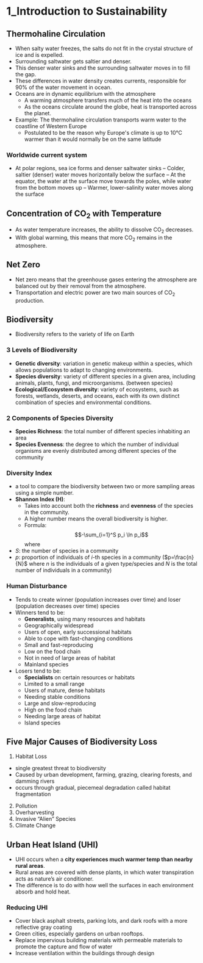 # 1_Introduction to Sustainability

## Thermohaline Circulation

- When salty water freezes, the salts do not fit in the crystal structure of ice and is expelled.
- Surrounding saltwater gets saltier and denser.
- This denser water sinks and the surrounding saltwater moves in to fill the gap.
- These differences in water density creates currents, responsible for 90% of the water movement in ocean.
- Oceans are in dynamic equilibrium with the atmosphere
  - A warming atmosphere transfers much of the heat into the oceans
  - As the oceans circulate around the globe, heat is transported across the planet.
- Example: The thermohaline circulation transports warm water to the coastline of Western Europe
  - Postulated to be the reason why Europe's climate is up to 10°C warmer than it would normally be on the same latitude

### Worldwide current system

- At polar regions, sea ice forms and denser saltwater sinks
  – Colder, saltier (denser) water moves horizontally below the surface
– At the equator, the water at the surface move towards the poles, while water from the bottom moves up
  – Warmer, lower-salinity water moves along the surface

## Concentration of CO<sub>2</sub> with Temperature

- As water temperature increases, the ability to dissolve CO<sub>2</sub> decreases.
- With global warming, this means that more CO<sub>2</sub> remains in the atmosphere.

## Net Zero

- Net zero means that the greenhouse gases entering the atmosphere are balanced out by their removal from the atmosphere.
- Transportation and electric power are two main sources of CO<sub>2</sub> production.

## Biodiversity

- Biodiversity refers to the variety of life on Earth

### 3 Levels of Biodiversity

- **Genetic diversity**: variation in genetic makeup within a species, which allows populations to adapt to changing environments.
- **Species diversity**: variety of different species in a given area, including animals, plants, fungi, and microorganisms. (between species)
- **Ecological/Ecosystem diversity**: variety of ecosystems, such as forests, wetlands, deserts, and oceans, each with its own distinct combination of species and environmental conditions.

### 2 Components of Species Diversity

- **Species Richness**: the total number of different species inhabiting an area
- **Species Evenness**: the degree to which the number of individual organisms are evenly distributed among different species of the community

### Diversity Index

- a tool to compare the biodiversity between two or more sampling areas using a simple number.
- **Shannon Index (H)**:
  - Takes into account both the **richness** and **evenness** of the species in the community.
  - A higher number means the overall biodiversity is higher.
  - Formula: $$-\sum_{i=1}^S p_i \ln p_i$$ where
- $S$: the number of species in a community
- $p$: proportion of individuals of $i$-th species in a community ($p=\frac{n}{N}$ where $n$ is the individuals of a given type/species and $N$ is the total number of individuals in a community)

### Human Disturbance

- Tends to create winner (population increases over time) and loser (population decreases over time) species
- Winners tend to be:
  - **Generalists**, using many resources and habitats
  - Geographically widespread
  - Users of open, early successional habitats
  - Able to cope with fast-changing conditions
  - Small and fast-reproducing
  - Low on the food chain
  - Not in need of large areas of habitat
  - Mainland species
- Losers tend to be:
  - **Specialists** on certain resources or habitats
  - Limited to a small range
  - Users of mature, dense habitats
  - Needing stable conditions
  - Large and slow-reproducing
  - High on the food chain
  - Needing large areas of habitat
  - Island species

## Five Major Causes of Biodiversity Loss

1. Habitat Loss

- single greatest threat to biodiversity
- Caused by urban development, farming, grazing, clearing forests, and damming rivers
- occurs through gradual, piecemeal degradation called habitat fragmentation

2. Pollution
3. Overharvesting
4. Invasive “Alien” Species
5. Climate Change

## Urban Heat Island (UHI)

- UHI occurs when a **city experiences much warmer temp than nearby rural areas**.
- Rural areas are covered with dense plants, in which water transpiration acts as nature’s air conditioner.
- The difference is to do with how well the surfaces in each environment absorb and hold heat.

### Reducing UHI

- Cover black asphalt streets, parking lots, and dark roofs with a more reflective gray coating
- Green cities, especially gardens on urban rooftops.
- Replace impervious building materials with permeable materials to promote the capture and flow of water
- Increase ventilation within the buildings through design
